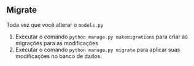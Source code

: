 ## Migrate

Toda vez que você alterar o ```models.py```
1. Executar o comando ```python manage.py makemigrations``` para criar as migrações para as modificações
2. Executar o comando ```python manage.py migrate``` para aplicar suas modificações no banco de dados.
